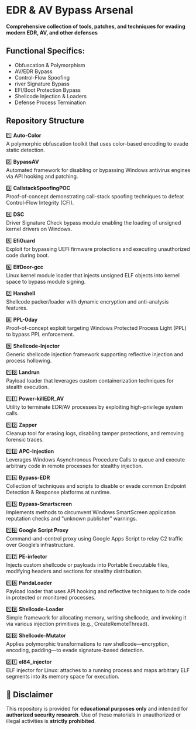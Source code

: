 # EDR & AV Bypass Arsenal

**Comprehensive collection of tools, patches, and techniques for evading modern EDR, AV, and other defenses**

## Functional Specifics:
- Obfuscation & Polymorphism      
- AV/EDR Bypass                   
- Control-Flow Spoofing           
- river Signature Bypass         
- EFI/Boot Protection Bypass      
- Shellcode Injection & Loaders   
- Defense Process Termination     

## Repository Structure
1️⃣ **Auto-Color**  
   A polymorphic obfuscation toolkit that uses color-based encoding to evade static detection.  

2️⃣ **BypassAV**  
   Automated framework for disabling or bypassing Windows antivirus engines via API hooking and patching.  

3️⃣ **CallstackSpoofingPOC**  
   Proof-of-concept demonstrating call-stack spoofing techniques to defeat Control-Flow Integrity (CFI).  

4️⃣ **DSC**  
   Driver Signature Check bypass module enabling the loading of unsigned kernel drivers on Windows.  

5️⃣ **EfiGuard**  
   Exploit for bypassing UEFI firmware protections and executing unauthorized code during boot.  

6️⃣ **ElfDoor-gcc**  
   Linux kernel module loader that injects unsigned ELF objects into kernel space to bypass module signing.  

7️⃣ **Hanshell**  
   Shellcode packer/loader with dynamic encryption and anti-analysis features.  

8️⃣ **PPL-0day**  
   Proof-of-concept exploit targeting Windows Protected Process Light (PPL) to bypass PPL enforcement.  

9️⃣ **Shellcode-Injector**  
   Generic shellcode injection framework supporting reflective injection and process hollowing.  

1️⃣0️⃣ **Landrun**  
    Payload loader that leverages custom containerization techniques for stealth execution.  

1️⃣1️⃣ **Power-killEDR_AV**  
    Utility to terminate EDR/AV processes by exploiting high-privilege system calls.  

1️⃣2️⃣ **Zapper**  
    Cleanup tool for erasing logs, disabling tamper protections, and removing forensic traces.  
    
1️⃣3️⃣ **APC-Injection**  
    Leverages Windows Asynchronous Procedure Calls to queue and execute arbitrary code in remote processes for stealthy injection.

1️⃣4️⃣ **Bypass-EDR**  
    Collection of techniques and scripts to disable or evade common Endpoint Detection & Response platforms at runtime.

1️⃣5️⃣ **Bypass-Smartscreen**  
    Implements methods to circumvent Windows SmartScreen application reputation checks and “unknown publisher” warnings.

1️⃣6️⃣ **Google Script Proxy**  
    Command-and-control proxy using Google Apps Script to relay C2 traffic over Google’s infrastructure.

1️⃣7️⃣ **PE-infector**  
    Injects custom shellcode or payloads into Portable Executable files, modifying headers and sections for stealthy distribution.

1️⃣8️⃣ **PandaLoader**  
    Payload loader that uses API hooking and reflective techniques to hide code in protected or monitored processes.

1️⃣9️⃣ **Shellcode-Loader**  
    Simple framework for allocating memory, writing shellcode, and invoking it via various injection primitives (e.g., CreateRemoteThread).

2️⃣0️⃣ **Shellcode-Mutator**  
    Applies polymorphic transformations to raw shellcode—encryption, encoding, padding—to evade signature-based detection.

2️⃣1️⃣ **el84_injector**  
    ELF injector for Linux: attaches to a running process and maps arbitrary ELF segments into its memory space for execution.

## 🚫 Disclaimer

This repository is provided for **educational purposes only** and intended for **authorized security research**.
Use of these materials in unauthorized or illegal activities is **strictly prohibited**.
